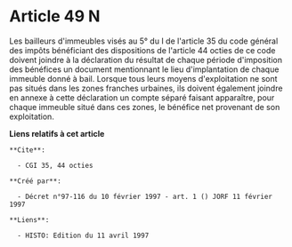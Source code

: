 # Article 49 N

Les bailleurs d'immeubles visés au 5° du I de l'article 35 du code général des impôts bénéficiant des dispositions de
l'article 44 octies de ce code doivent joindre à la déclaration du résultat de chaque période d'imposition des bénéfices un
document mentionnant le lieu d'implantation de chaque immeuble donné à bail. Lorsque tous leurs moyens d'exploitation ne sont
pas situés dans les zones franches urbaines, ils doivent également joindre en annexe à cette déclaration un compte séparé
faisant apparaître, pour chaque immeuble situé dans ces zones, le bénéfice net provenant de son exploitation.

**Liens relatifs à cet article**

	**Cite**:

	  - CGI 35, 44 octies

	**Créé par**:

	  - Décret n°97-116 du 10 février 1997 - art. 1 () JORF 11 février 1997

	**Liens**:

	  - HISTO: Edition du 11 avril 1997
